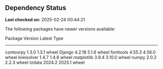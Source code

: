 ## Dependency Status

**Last checked on:** 2025-02-24 00:44:21

The following packages have newer versions available:

Package    Version Latest Type
---------- ------- ------ -----
contourpy  1.3.0   1.3.1  wheel
Django     4.2.18  5.1.6  wheel
fonttools  4.55.3  4.56.0 wheel
kiwisolver 1.4.7   1.4.8  wheel
matplotlib 3.9.4   3.10.0 wheel
numpy      2.0.2   2.2.3  wheel
tzdata     2024.2  2025.1 wheel
